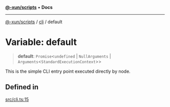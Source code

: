 [**@-xun/scripts**](../../README.md) • **Docs**

***

[@-xun/scripts](../../README.md) / [cli](../README.md) / default

# Variable: default

> **default**: `Promise`\<`undefined` \| `NullArguments` \| `Arguments`\<`StandardExecutionContext`\>\>

This is the simple CLI entry point executed directly by node.

## Defined in

[src/cli.ts:15](https://github.com/Xunnamius/xscripts/blob/9e4ae592d211ae39bacdc3f665b3078e69c73062/src/cli.ts#L15)
